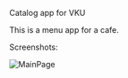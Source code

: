 Catalog app for VKU

This is a menu app for a cafe.

Screenshots:

![MainPage](/../master/ScreenShots/screenshot1.png?raw=true "Optional Title")
